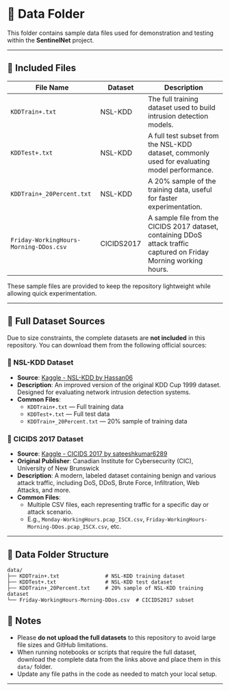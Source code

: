 # 📂 Data Folder

This folder contains sample data files used for demonstration and testing within the **SentinelNet** project.

---

## 📌 Included Files

| File Name                        | Dataset   | Description |
|----------------------------------|-----------|-------------|
| `KDDTrain+.txt`                  | NSL-KDD   | The full training dataset used to build intrusion detection models. |
| `KDDTest+.txt`                   | NSL-KDD   | A full test subset from the NSL-KDD dataset, commonly used for evaluating model performance. |
| `KDDTrain+_20Percent.txt`        | NSL-KDD   | A 20% sample of the training data, useful for faster experimentation. |
| `Friday-WorkingHours-Morning-DDos.csv` | CICIDS2017 | A sample file from the CICIDS 2017 dataset, containing DDoS attack traffic captured on Friday Morning working hours. |

These sample files are provided to keep the repository lightweight while allowing quick experimentation.

---

## 🔗 Full Dataset Sources

Due to size constraints, the complete datasets are **not included** in this repository. You can download them from the following official sources:

### 📁 NSL-KDD Dataset
- **Source**: [Kaggle - NSL-KDD by Hassan06](https://www.kaggle.com/datasets/hassan06/nslkdd)  
- **Description**: An improved version of the original KDD Cup 1999 dataset. Designed for evaluating network intrusion detection systems.  
- **Common Files**:
  - `KDDTrain+.txt` — Full training data  
  - `KDDTest+.txt` — Full test data  
  - `KDDTrain+_20Percent.txt` — 20% sample of training data  

### 📁 CICIDS 2017 Dataset
- **Source**: [Kaggle - CICIDS 2017 by sateeshkumar6289](https://www.kaggle.com/datasets/sateeshkumar6289/cicids-2017-dataset)  
- **Original Publisher**: Canadian Institute for Cybersecurity (CIC), University of New Brunswick  
- **Description**: A modern, labeled dataset containing benign and various attack traffic, including DoS, DDoS, Brute Force, Infiltration, Web Attacks, and more.  
- **Common Files**:
  - Multiple CSV files, each representing traffic for a specific day or attack scenario.  
  - E.g., `Monday-WorkingHours.pcap_ISCX.csv`, `Friday-WorkingHours-Morning-DDos.pcap_ISCX.csv`, etc.  

---
## 📂 Data Folder Structure

```plaintext
data/
├── KDDTrain+.txt               # NSL-KDD training dataset
├── KDDTest+.txt                # NSL-KDD test dataset
├── KDDTrain+_20Percent.txt     # 20% sample of NSL-KDD training dataset
└── Friday-WorkingHours-Morning-DDos.csv  # CICIDS2017 subset

```

## 📌 Notes

- Please **do not upload the full datasets** to this repository to avoid large file sizes and GitHub limitations.  
- When running notebooks or scripts that require the full dataset, download the complete data from the links above and place them in this `data/` folder.  
- Update any file paths in the code as needed to match your local setup.  

---

